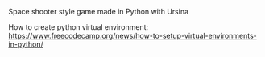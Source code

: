 Space shooter style game made in Python with Ursina

How to create python virtual environment: https://www.freecodecamp.org/news/how-to-setup-virtual-environments-in-python/